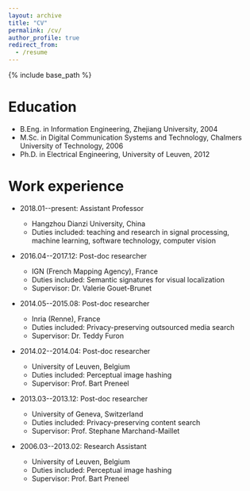 ```yaml
---
layout: archive
title: "CV"
permalink: /cv/
author_profile: true
redirect_from:
  - /resume
---
```


{% include base_path %}

Education
======
* B.Eng. in Information Engineering, Zhejiang University, 2004
* M.Sc. in Digital Communication Systems and Technology, Chalmers University of Technology, 2006
* Ph.D. in Electrical Engineering, University of Leuven, 2012

Work experience
======
* 2018.01--present: Assistant Professor
  * Hangzhou Dianzi University, China
  * Duties included: teaching and research in signal processing, machine learning, software technology, computer vision

* 2016.04--2017.12: Post-doc researcher
  * IGN (French Mapping Agency), France
  * Duties included: Semantic signatures for visual localization
  * Supervisor: Dr. Valerie Gouet-Brunet

* 2014.05--2015.08: Post-doc researcher
  * Inria (Renne), France
  * Duties included: Privacy-preserving outsourced media search
  * Supervisor: Dr. Teddy Furon

* 2014.02--2014.04: Post-doc researcher
  * University of Leuven, Belgium
  * Duties included: Perceptual image hashing
  * Supervisor: Prof. Bart Preneel

* 2013.03--2013.12: Post-doc researcher
  * University of Geneva, Switzerland
  * Duties included: Privacy-preserving content search
  * Supervisor: Prof. Stephane Marchand-Maillet

* 2006.03--2013.02: Research Assistant
  * University of Leuven, Belgium
  * Duties included: Perceptual image hashing
  * Supervisor: Prof. Bart Preneel







<!-- Skills
======
* Skill 1
* Skill 2
  * Sub-skill 2.1
  * Sub-skill 2.2
  * Sub-skill 2.3
* Skill 3

Publications
======
  <ul>{% for post in site.publications %}
    {% include archive-single-cv.html %}
  {% endfor %}</ul>
  
Talks
======
  <ul>{% for post in site.talks %}
    {% include archive-single-talk-cv.html %}
  {% endfor %}</ul>
  
Teaching
======
  <ul>{% for post in site.teaching %}
    {% include archive-single-cv.html %}
  {% endfor %}</ul>
  
Service and leadership
======
* Currently signed in to 43 different slack teams -->
